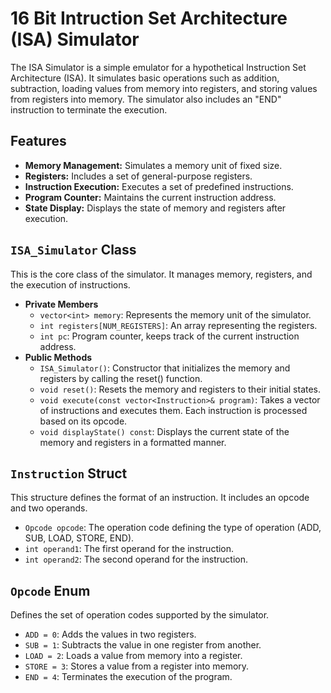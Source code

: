 # 16 Bit Intruction Set Architecture (ISA) Simulator
The ISA Simulator is a simple emulator for a hypothetical Instruction Set Architecture (ISA). It simulates basic operations such as addition, subtraction, loading values from memory into registers, and storing values from registers into memory. The simulator also includes an "END" instruction to terminate the execution.

## Features
- **Memory Management:** Simulates a memory unit of fixed size.
- **Registers:** Includes a set of general-purpose registers.
- **Instruction Execution:** Executes a set of predefined instructions.
- **Program Counter:** Maintains the current instruction address.
- **State Display:** Displays the state of memory and registers after execution.

## `ISA_Simulator` Class
This is the core class of the simulator. It manages memory, registers, and the execution of instructions.
- **Private Members**
  - `vector<int> memory`: Represents the memory unit of the simulator.
  - `int registers[NUM_REGISTERS]`: An array representing the registers.
  - `int pc`: Program counter, keeps track of the current instruction address.
- **Public Methods**
  - `ISA_Simulator()`: Constructor that initializes the memory and registers by calling the reset() function.
  - `void reset()`: Resets the memory and registers to their initial states.
  - `void execute(const vector<Instruction>& program)`: Takes a vector of instructions and executes them. Each instruction is processed based on its opcode.
  - `void displayState() const`: Displays the current state of the memory and registers in a formatted manner.

## `Instruction` Struct
This structure defines the format of an instruction. It includes an opcode and two operands.
- `Opcode opcode`: The operation code defining the type of operation (ADD, SUB, LOAD, STORE, END).
- `int operand1`: The first operand for the instruction.
- `int operand2`: The second operand for the instruction.

## `Opcode` Enum
Defines the set of operation codes supported by the simulator.
- `ADD = 0`: Adds the values in two registers.
- `SUB = 1`: Subtracts the value in one register from another.
- `LOAD = 2`: Loads a value from memory into a register.
- `STORE = 3`: Stores a value from a register into memory.
- `END = 4`: Terminates the execution of the program.

